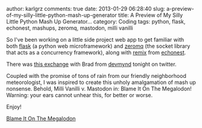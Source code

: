 author: karlgrz 
comments: true
date: 2013-01-29 06:28:40
slug: a-preview-of-my-silly-little-python-mash-up-generator
title: A Preview of My Silly Little Python Mash Up Generator...
category: Coding
tags: python, flask, echonest, mashups, zeromq, mastodon, milli vanilli

So I've been working on a little side project web app to get familiar with both [flask](http://flask.pocoo.org/) (a python web microframework) and [zeromq](http://www.zeromq.org) (the socket library that acts as a concurrency framework), along with [remix](http://echonest.github.com/remix/) from [echonest](http://the.echonest.com/). 

There was [this exchange](https://twitter.com/karl_grz/status/296127411567869952) with Brad from [devmynd](http://www.devmynd.com/) tonight on twitter. 

Coupled with the promise of tons of rain from our friendly neighborhood meteorologist, I was inspired to create this unholy amalgamation of mash up nonsense. Behold, Milli Vanilli v. Mastodon in: Blame It On The Megalodon! Warning: your ears cannot unhear this, for better or worse.

Enjoy!

[Blame It On The Megalodon](https://www.dropbox.com/s/dfkyvmofgnqz4xs/BlameItOnTheMegalodon.mp3?dl=1)
